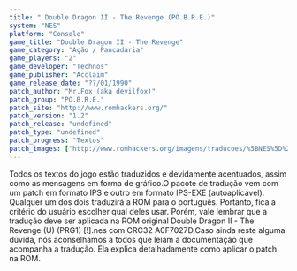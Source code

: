 ```yaml
---
title: " Double Dragon II - The Revenge (PO.B.R.E.)"
system: "NES"
platform: "Console"
game_title: "Double Dragon II - The Revenge"
game_category: "Ação / Pancadaria"
game_players: "2"
game_developer: "Technos"
game_publisher: "Acclaim"
game_release_date: "??/01/1990"
patch_author: "Mr.Fox (aka devilfox)"
patch_group: "PO.B.R.E."
patch_site: "http://www.romhackers.org/"
patch_version: "1.2"
patch_release: "undefined"
patch_type: "undefined"
patch_progress: "Textos"
patch_images: ["http://www.romhackers.org/imagens/traducoes/%5BNES%5D%20Double%20Dragon%202%20-%20POBRE%20-%201.png","http://www.romhackers.org/imagens/traducoes/%5BNES%5D%20Double%20Dragon%202%20-%20POBRE%20-%202.png","http://www.romhackers.org/imagens/traducoes/%5BNES%5D%20Double%20Dragon%202%20-%20POBRE%20-%203.png"]
---
```

Todos os textos do jogo estão traduzidos e devidamente acentuados, assim como as mensagens em forma de gráfico.O pacote de tradução vem com um patch em formato IPS e outro em formato IPS-EXE (autoaplicável). Qualquer um dos dois traduzirá a ROM para o português. Portanto, fica a critério do usuário escolher qual deles usar. Porém, vale lembrar que a tradução deve ser aplicada na ROM original Double Dragon II - The Revenge (U) (PRG1) [!].nes com CRC32 A0F7027D.Caso ainda reste alguma dúvida, nós aconselhamos a todos que leiam a documentação que acompanha a tradução. Ela explica detalhadamente como aplicar o patch na ROM.